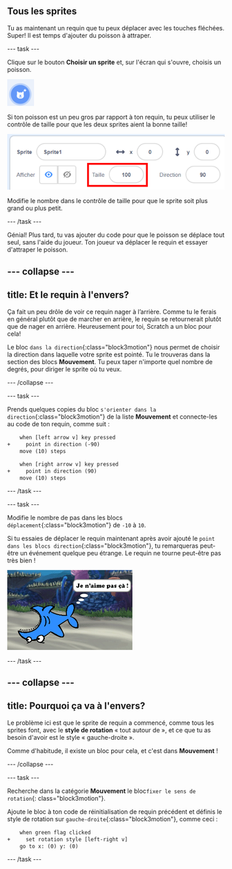 ## Tous les sprites

Tu as maintenant un requin que tu peux déplacer avec les touches fléchées. Super! Il est temps d'ajouter du poisson à attraper.

--- task ---

Clique sur le bouton **Choisir un sprite** et, sur l'écran qui s'ouvre, choisis un poisson.

![Le bouton Nouveau sprite](images/spritesNewFromLibrary.png)

Si ton poisson est un peu gros par rapport à ton requin, tu peux utiliser le contrôle de taille pour que les deux sprites aient la bonne taille!

![Contrôle de la taille des sprites](images/sprites2.png)

Modifie le nombre dans le contrôle de taille pour que le sprite soit plus grand ou plus petit.

--- /task ---

Génial! Plus tard, tu vas ajouter du code pour que le poisson se déplace tout seul, sans l'aide du joueur. Ton joueur va déplacer le requin et essayer d'attraper le poisson.

--- collapse ---
---
title: Et le requin à l'envers?
---

Ça fait un peu drôle de voir ce requin nager à l’arrière. Comme tu le ferais en général plutôt que de marcher en arrière, le requin se retournerait plutôt que de nager en arrière. Heureusement pour toi, Scratch a un bloc pour cela!

Le bloc `dans la direction`{:class="block3motion"} nous permet de choisir la direction dans laquelle votre sprite est pointé. Tu le trouveras dans la section des blocs **Mouvement**. Tu peux taper n'importe quel nombre de degrés, pour diriger le sprite où tu veux.

--- /collapse ---

--- task ---

Prends quelques copies du bloc `s'orienter dans la direction`{:class="block3motion"} de la liste **Mouvement** et connecte-les au code de ton requin, comme suit :

```blocks3
    when [left arrow v] key pressed
+     point in direction (-90)
    move (10) steps
```

```blocks3
    when [right arrow v] key pressed
+     point in direction (90)
    move (10) steps
```

--- /task ---

--- task ---

Modifie le nombre de pas dans les blocs `déplacement`{:class="block3motion"} de `-10` à `10`.

Si tu essaies de déplacer le requin maintenant après avoir ajouté le `point dans les blocs direction`{:class="block3motion"}, tu remarqueras peut-être un événement quelque peu étrange. Le requin ne tourne peut-être pas très bien !

![Requin à l'envers](images/spritesUpsideDown.png)

--- /task ---

--- collapse ---
---
title: Pourquoi ça va à l'envers?
---

Le problème ici est que le sprite de requin a commencé, comme tous les sprites font, avec le **style de rotation** « tout autour de », et ce que tu as besoin d'avoir est le style « gauche-droite ».

Comme d'habitude, il existe un bloc pour cela, et c'est dans **Mouvement** !

--- /collapse ---

--- task ---

Recherche dans la catégorie **Mouvement** le bloc` fixer le sens de rotation `{: class="block3motion"}.

Ajoute le bloc à ton code de réinitialisation de requin précédent et définis le style de rotation sur `gauche-droite`{:class="block3motion"}, comme ceci :

```blocks3
    when green flag clicked
+     set rotation style [left-right v]
    go to x: (0) y: (0)
```

--- /task ---